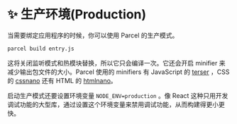 # ✨ 生产环境(Production)

当需要绑定应用程序的时候，你可以使用 Parcel 的生产模式。

```bash
parcel build entry.js
```

这将关闭监听模式和热模块替换，所以它只会编译一次。它还会开启 minifier 来减少输出包文件的大小。Parcel 使用的 minifiers 有 JavaScript 的 [terser](https://github.com/fabiosantoscode/terser) ，CSS 的 [cssnano](http://cssnano.co) 还有 HTML 的 [htmlnano](https://github.com/posthtml/htmlnano)。

启动生产模式还要设置环境变量 `NODE_ENV=production` 。像 React 这种只用开发调试功能的大型库，通过设置这个环境变量来禁用调试功能，从而构建得更小更快。
